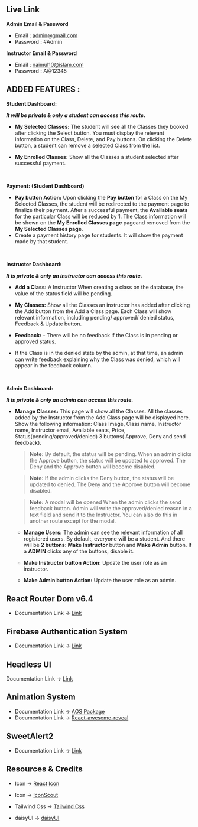 ## Live Link

<!-- - Hosted in Firebase -> [Kids Wonders](https://kids-wonders.web.app/) -->

**Admin Email & Password**

- Email : admin@gmail.com
- Password : #Admin

**Instructor Email & Password**

- Email : naimul10@islam.com
- Password : A@12345

## ADDED FEATURES :

<!-- Student Dashboard: -->

**Student Dashboard:**

**_It will be private & only a student can access this route._**

- **My Selected Classes:** The student will see all the Classes they booked after clicking the Select button. You must display the relevant information on the Class, Delete, and Pay buttons. On clicking the Delete button, a student can remove a selected Class from the list.

- **My Enrolled Classes:** Show all the Classes a student selected after successful payment.

  <br/>

**Payment: (Student Dashboard)**

- **Pay button Action:** Upon clicking the **Pay button** for a Class on the My Selected Classes, the student will be redirected to the payment page to finalize their payment. After a successful payment, the **Available seats** for the particular Class will be reduced by 1. The Class information will be shown on the **My Enrolled Classes page** pageand removed from the **My Selected Classes page**.
- Create a payment history page for students. It will show the payment made by that student.

<br/>
<!-- Instructor Dashboard -->

**Instructor Dashboard:**

**_It is private & only an instructor can access this route._**

- **Add a Class:** A Instructor When creating a class on the database, the value of the status field will be pending.

- **My Classes:** Show all the Classes an instructor has added after clicking the Add button from the Add a Class page. Each Class will show relevant information, including pending/ approved/ denied status, Feedback & Update button.

- **Feedback:** - There will be no feedback if the Class is in pending or approved status.
- If the Class is in the denied state by the admin, at that time, an admin can write feedback explaining why the Class was denied, which will appear in the feedback column.

<br/>
<!-- Admin Dashboard: -->

**Admin Dashboard:**

**_It is private & only an admin can access this route._**

- **Manage Classes:** This page will show all the Classes. All the classes added by the Instructor from the Add Class page will be displayed here. Show the following information: Class Image, Class name, Instructor name, Instructor email, Available seats, Price, Status(pending/approved/denied) 3 buttons( Approve, Deny and send feedback).

  > **Note:** By default, the status will be pending. When an admin clicks the Approve button, the status will be updated to approved. The Deny and the Approve button will become disabled.

  > **Note:** If the admin clicks the Deny button, the status will be updated to denied. The Deny and the Approve button will become disabled.

  > **Note:** A modal will be opened When the admin clicks the send feedback button. Admin will write the approved/denied reason in a text field and send it to the Instructor. You can also do this in another route except for the modal.
  > </br>

  - **Manage Users:** The admin can see the relevant information of all registered users. By default, everyone will be a student. And there will be **2 buttons**: **Make Instructor** button and **Make Admin** button. If a **ADMIN** clicks any of the buttons, disable it.

  - **Make Instructor button Action:** Update the user role as an instructor.

  - **Make Admin button Action:** Update the user role as an admin.
    </br>

## React Router Dom v6.4

- Documentation Link -> [Link](https://reactrouter.com/en/main)

## Firebase Authentication System

- Documentation Link -> [Link](https://firebase.google.com/docs/auth?authuser=0&hl=en)

## Headless UI

Documentation Link -> [Link](https://headlessui.com/)

## Animation System

- Documentation Link -> [ AOS Package ](https://michalsnik.github.io/aos/)
- Documentation Link -> [ React-awesome-reveal](https://react-awesome-reveal.morello.dev/)

## SweetAlert2

- Documentation Link -> [Link](https://sweetalert2.github.io/#examples)

## Resources & Credits

- Icon -> [React Icon](https://react-icons.github.io/react-icons/)
- Icon -> [IconScout ](https://iconscout.com/)

- Tailwind Css -> [Tailwind Css](https://tailwindcss.com/)
- daisyUI -> [daisyUI](https://daisyui.com/)
